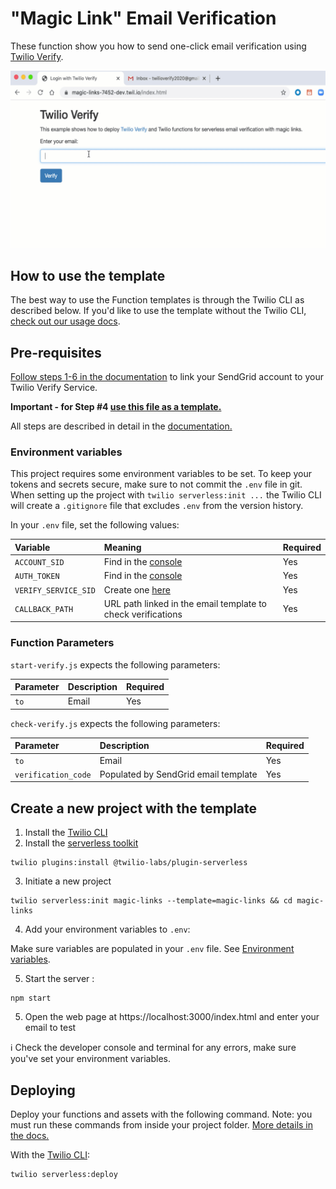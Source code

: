 # "Magic Link" Email Verification

These function show you how to send one-click email verification using [Twilio Verify](https://www.twilio.com/docs/verify/api).

![magic-link-demo.gif](./magic-link-demo.gif)

## How to use the template

The best way to use the Function templates is through the Twilio CLI as described below. If you'd like to use the template without the Twilio CLI, [check out our usage docs](../docs/USING_FUNCTIONS.md).

## Pre-requisites

[Follow steps 1-6 in the documentation](https://www.twilio.com/docs/verify/email) to link your SendGrid account to your Twilio Verify Service.

**Important - for Step #4 [use this file as a template.](./assets/email-template.html)**

All steps are described in detail in the [documentation.](https://www.twilio.com/docs/verify/email)

### Environment variables

This project requires some environment variables to be set. To keep your tokens and secrets secure, make sure to not commit the `.env` file in git. When setting up the project with `twilio serverless:init ...` the Twilio CLI will create a `.gitignore` file that excludes `.env` from the version history.

In your `.env` file, set the following values:

| Variable             | Meaning                                                            | Required |
| :------------------- | :----------------------------------------------------------------- | :------- |
| `ACCOUNT_SID`        | Find in the [console](https://www.twilio.com/console)              | Yes      |
| `AUTH_TOKEN`         | Find in the [console](https://www.twilio.com/console)              | Yes      |
| `VERIFY_SERVICE_SID` | Create one [here](https://www.twilio.com/console/verify/services)  | Yes      |
| `CALLBACK_PATH`      | URL path linked in the email template to check verifications       | Yes      |

### Function Parameters

`start-verify.js` expects the following parameters:

| Parameter      | Description  | Required |
| :------------- | :------------| :------- |
| `to`           | Email        | Yes      |

`check-verify.js` expects the following parameters:

| Parameter           | Description                           | Required |
| :------------------ | :------------------------------------ | :------- |
| `to`                | Email                                 | Yes      |
| `verification_code` | Populated by SendGrid email template  | Yes      |

## Create a new project with the template

1. Install the [Twilio CLI](https://www.twilio.com/docs/twilio-cli/quickstart#install-twilio-cli)
2. Install the [serverless toolkit](https://www.twilio.com/docs/labs/serverless-toolkit/getting-started)

```shell
twilio plugins:install @twilio-labs/plugin-serverless
```

3. Initiate a new project

```
twilio serverless:init magic-links --template=magic-links && cd magic-links
```

4. Add your environment variables to `.env`:

Make sure variables are populated in your `.env` file. See [Environment variables](#environment-variables).

5. Start the server :

```
npm start
```

5. Open the web page at https://localhost:3000/index.html and enter your email to test

ℹ️ Check the developer console and terminal for any errors, make sure you've set your environment variables.

## Deploying

Deploy your functions and assets with the following command. Note: you must run these commands from inside your project folder. [More details in the docs.](https://www.twilio.com/docs/labs/serverless-toolkit)

With the [Twilio CLI](https://www.twilio.com/docs/twilio-cli/quickstart):

```
twilio serverless:deploy
```